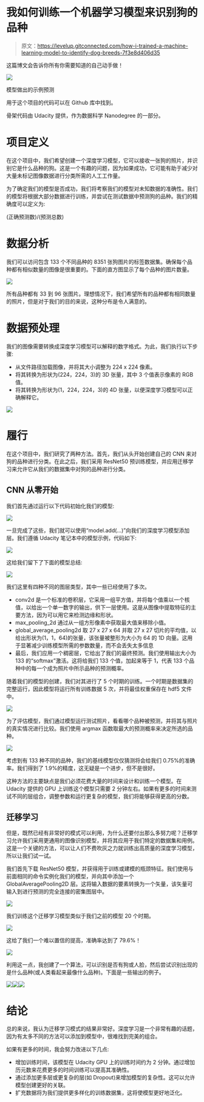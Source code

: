 # 我如何训练一个机器学习模型来识别狗的品种

> 原文：<https://levelup.gitconnected.com/how-i-trained-a-machine-learning-model-to-identify-dog-breeds-7f3e8d406d35>

这篇博文会告诉你所有你需要知道的自己动手做！

![](img/23e9909ffd78ab6c85dae21f5860e5d0.png)

模型做出的示例预测

用于这个项目的代码可以在 Github 库中找到。

骨架代码由 Udacity 提供，作为数据科学 Nanodegree 的一部分。

# 项目定义

在这个项目中，我们希望创建一个深度学习模型，它可以接收一张狗的照片，并识别它是什么品种的狗。这是一个有趣的问题，因为如果成功，它可能有助于减少对大量未标记图像数据进行分类所需的人工工作量。

为了确定我们的模型是否成功，我们将考察我们的模型对未知数据的准确性。我们的模型将根据大部分数据进行训练，并尝试在测试数据中预测狗的品种。我们的精确度可以定义为:

(正确预测数)/(预测总数)

# 数据分析

我们可以访问包含 133 个不同品种的 8351 张狗图片的标签数据集。确保每个品种都有相似数量的图像是很重要的。下面的直方图显示了每个品种的图片数量。

![](img/41c5fef42911f540160ba0a6a4ffe968.png)

所有品种都有 33 到 96 张图片。理想情况下，我们希望所有的品种都有相同数量的照片，但是对于我们的目的来说，这种分布是令人满意的。

# 数据预处理

我们的图像需要转换成深度学习模型可以解释的数字格式。为此，我们执行以下步骤:

*   从文件路径加载图像，并将其大小调整为 224 x 224 像素。
*   将其转换为形状为(224，224，3)的 3D 张量，其中 3 个值表示像素的 RGB 值。
*   将其转换为形状为(1，224，224，3)的 4D 张量，以便深度学习模型可以正确解释它。

![](img/fa98a82715db64beb60244ad2f827862.png)

# 履行

在这个项目中，我们研究了两种方法。首先，我们从头开始创建自己的 CNN 来对狗的品种进行分类。在此之后，我们采用 ResNet50 预训练模型，并应用迁移学习来允许它从我们的数据集中对狗的品种进行分类。

## CNN 从零开始

我们首先通过运行以下代码初始化我们的模型:

![](img/48c1f05ec5b6b243f5fc86950e042985.png)

一旦完成了这些，我们就可以使用“model.add(…)”向我们的深度学习模型添加层。我们遵循 Udacity 笔记本中的模型示例，代码如下:

![](img/1f68d2712c76c7b97a50a8b44d1cb664.png)

这给我们留下了下面的模型总结:

![](img/3fc90dc9ab142d85b36084fd08a30f08.png)

我们这里有四种不同的图层类型，其中一些已经使用了多次。

*   conv2d 是一个标准的卷积层，它采用一组平方值，并将每个值乘以一个核值，以给出一个单一数字的输出，供下一层使用。这是从图像中提取特征的主要方法，因为可以用它来检测边缘和形状。
*   max_pooling_2d 通过从一组方形像素中获取最大值来移除小值。
*   global_average_pooling2d 取 27 x 27 x 64 并取 27 x 27 切片的平均值，以给出形状为(1，1，64)的张量，该张量被整形为大小为 64 的 1D 向量。这用于显著减少训练模型所需的参数数量，而不会丢失太多信息
*   最后，我们应用一个稠密层，它给出了我们的最终预测。我们使用输出大小为 133 的“softmax”激活。这将给我们 133 个值，加起来等于 1，代表 133 个品种中的每一个成为照片中所示品种的预测概率。

随着我们的模型的创建，我们对其进行了 5 个时期的训练。一个时期是数据集的完整运行，因此模型将运行所有训练数据 5 次，并将最佳权重保存在 hdf5 文件中。

![](img/ca2bbd611510a15ad376c00d0941f79b.png)

为了评估模型，我们通过模型运行测试照片，看看哪个品种被预测，并将其与照片的真实情况进行比较。我们使用 argmax 函数取最大的预测概率来决定所选的品种。

![](img/89bcc3cffd051829d9feda15b3c48f56.png)

考虑到有 133 种不同的品种，我们的基线模型仅仅猜测将会给我们 0.75%的准确率。我们得到了 1.9%的精度，这无疑是一个进步，但不是很好。

这种方法的主要缺点是我们必须花费大量的时间来设计和训练一个模型。在 Udacity 提供的 GPU 上训练这个模型只需要 2 分钟左右。如果有更多的时间来测试不同的层组合，调整参数和运行更复杂的模型，我们将能够获得更高的分数。

## 迁移学习

但是，既然已经有非常好的模式可以利用，为什么还要付出那么多努力呢？迁移学习允许我们采用更通用的图像识别模型，并将其应用于我们特定的数据集和用例。这是一个关键的方法，可以让人们不费吹灰之力就训练出高质量的深度学习模型，所以让我们试一试。

我们首先下载 ResNet50 模型，并获得用于训练或建模的瓶颈特征。我们使用与前面相同的命令实例化我们的模型，并向其中添加一个 GlobalAveragePooling2D 层。这将输入数据的要素转换为一个矢量，该矢量可输入到进行预测的完全连接的密集图层中。

![](img/775dcdcdc3838a076ba50a7d0971b96a.png)

我们训练这个迁移学习模型类似于我们之前的模型 20 个时期。

![](img/688e04169d63bc2b8fb8fadaae22e7ba.png)

这给了我们一个难以置信的提高，准确率达到了 79.6%！

![](img/f65dc516475835a7dfd5c1dc5e2dd8d3.png)

利用这一点，我创建了一个算法，可以识别是否有狗或人脸，然后尝试识别出现的是什么品种(或人类看起来最像什么品种)。下面是一些输出的例子。

![](img/17d35e1ca466c0e953b679f574ff6995.png)![](img/58a76660f95d689d81a73c0eb0a77a13.png)![](img/ec97ca8bbfb33fc8bf2a0cf328fe07e9.png)

# 结论

总的来说，我认为迁移学习模式的结果非常好。深度学习是一个非常有趣的话题，因为有太多不同的方法可以添加到模型中，很难找到完美的组合。

如果有更多的时间，我会努力改进以下几点:

*   增加训练时间，该模型在 Udacity GPU 上的训练时间约为 2 分钟。通过增加历元数来花费更多的时间训练可以提高其准确性。
*   通过添加更多层或更复杂的层(如 Dropout)来增加模型的复杂性。这可以允许模型创建更好的关联。
*   扩充数据将为我们提供更多样化的训练数据集，这将使模型更好地泛化。